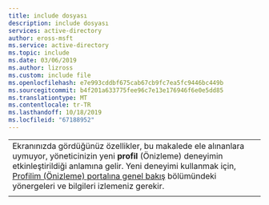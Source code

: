 ```yaml
---
title: include dosyası
description: include dosyası
services: active-directory
author: eross-msft
ms.service: active-directory
ms.topic: include
ms.date: 03/06/2019
ms.author: lizross
ms.custom: include file
ms.openlocfilehash: e7e993cddbf675cab67cb9fc7ea5fc9446bc449b
ms.sourcegitcommit: b4f201a633775fee96c7e13e176946f6e0e5dd85
ms.translationtype: MT
ms.contentlocale: tr-TR
ms.lasthandoff: 10/18/2019
ms.locfileid: "67188952"
---
```

| |
|--|
|Ekranınızda gördüğünüz özellikler, bu makalede ele alınanlara uymuyor, yöneticinizin yeni **profil** (Önizleme) deneyimin etkinleştirildiği anlamına gelir. Yeni deneyimi kullanmak için, [Profilim (Önizleme) portalına genel bakış](https://docs.microsoft.com/azure/active-directory/user-help/myprofile-portal-overview) bölümündeki yönergeleri ve bilgileri izlemeniz gerekir.|
| |
